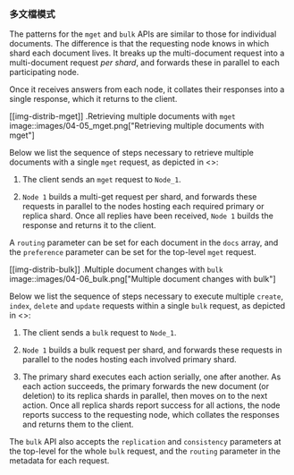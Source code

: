 ### 多文檔模式

The patterns for the `mget` and `bulk` APIs are similar to those for
individual documents. The difference is that the requesting node knows in
which shard each document lives. It breaks up the multi-document request into
a multi-document request _per shard_, and forwards these in parallel to each
participating node.

Once it receives answers from each node, it collates their responses
into a single response, which it returns to the client.

[[img-distrib-mget]]
.Retrieving multiple documents with `mget`
image::images/04-05_mget.png["Retrieving multiple documents with mget"]

Below we list the sequence of steps necessary to retrieve multiple documents
with a single `mget` request, as depicted in <<img-distrib-mget>>:

1. The client sends an `mget` request to `Node_1`.

2. `Node 1` builds a multi-get request per shard, and forwards these
   requests in parallel to the nodes hosting each required primary or replica
   shard. Once all replies have been received, `Node 1` builds the response
   and returns it to the client.

A `routing` parameter can be set for each document in the `docs` array,
and the `preference` parameter can be set for the top-level `mget`
request.

[[img-distrib-bulk]]
.Multiple document changes with `bulk`
image::images/04-06_bulk.png["Multiple document changes with bulk"]

Below we list the sequence of steps necessary to execute multiple
`create`, `index`, `delete` and `update` requests within a single
`bulk` request, as depicted in <<img-distrib-bulk>>:

1. The client sends a `bulk` request to `Node_1`.

2. `Node 1` builds a bulk request per shard, and forwards these requests in
    parallel to the nodes hosting each involved primary shard.

3. The primary shard executes each action serially, one after another. As each
   action succeeds, the primary forwards the new document (or deletion) to its
   replica shards in parallel, then moves on to the next action. Once all
   replica shards report success for all actions, the node reports success to
   the requesting node, which collates the responses and returns them to the
   client.

The `bulk` API also accepts the `replication` and `consistency` parameters
at the top-level for the whole `bulk` request, and the `routing` parameter
in the metadata for each request.


